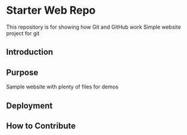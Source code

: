 # Starter Web Repo

This repository is for showing how Git and GitHub work
Simple website project for git

## Introduction

## Purpose

Sample website with plenty of files for demos

## Deployment

## How to Contribute